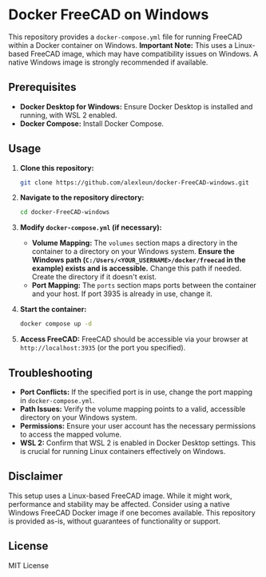 # Docker FreeCAD on Windows

This repository provides a `docker-compose.yml` file for running FreeCAD within a Docker container on Windows.  **Important Note:** This uses a Linux-based FreeCAD image, which may have compatibility issues on Windows.  A native Windows image is strongly recommended if available.

## Prerequisites

* **Docker Desktop for Windows:**  Ensure Docker Desktop is installed and running, with WSL 2 enabled.
* **Docker Compose:** Install Docker Compose.

## Usage

1. **Clone this repository:**
   ```bash
   git clone https://github.com/alexleun/docker-FreeCAD-windows.git
   ```

2. **Navigate to the repository directory:**
   ```bash
   cd docker-FreeCAD-windows
   ```

3. **Modify `docker-compose.yml` (if necessary):**
    * **Volume Mapping:**  The `volumes` section maps a directory in the container to a directory on your Windows system.  **Ensure the Windows path (`C:/Users/<YOUR_USERNAME>/docker/freecad` in the example) exists and is accessible.**  Change this path if needed.  Create the directory if it doesn't exist.
    * **Port Mapping:** The `ports` section maps ports between the container and your host.  If port 3935 is already in use, change it.

4. **Start the container:**
   ```bash
   docker compose up -d
   ```

5. **Access FreeCAD:** FreeCAD should be accessible via your browser at `http://localhost:3935` (or the port you specified).


## Troubleshooting

* **Port Conflicts:** If the specified port is in use, change the port mapping in `docker-compose.yml`.
* **Path Issues:** Verify the volume mapping points to a valid, accessible directory on your Windows system.
* **Permissions:** Ensure your user account has the necessary permissions to access the mapped volume.
* **WSL 2:**  Confirm that WSL 2 is enabled in Docker Desktop settings.  This is crucial for running Linux containers effectively on Windows.


## Disclaimer

This setup uses a Linux-based FreeCAD image.  While it might work, performance and stability may be affected.  Consider using a native Windows FreeCAD Docker image if one becomes available.  This repository is provided as-is, without guarantees of functionality or support.


## License

MIT License
```
